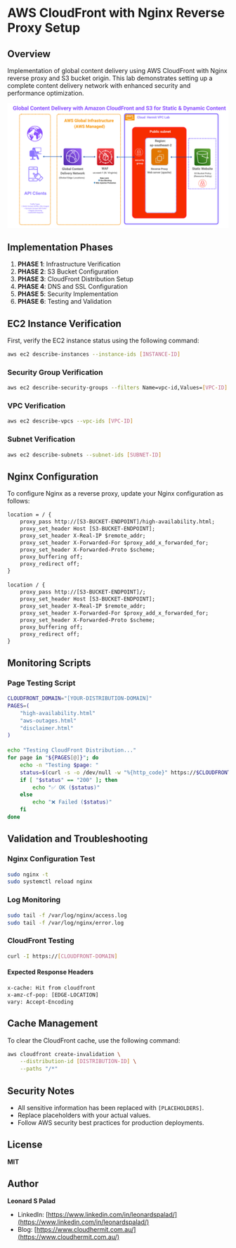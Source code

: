 # AWS CloudFront with Nginx Reverse Proxy Setup

## Overview

Implementation of global content delivery using AWS CloudFront with Nginx reverse proxy and S3 bucket origin. This lab demonstrates setting up a complete content delivery network with enhanced security and performance optimization.

![Architecture Diagram](docs/architect.png)

## Implementation Phases

1. **PHASE 1**: Infrastructure Verification
2. **PHASE 2**: S3 Bucket Configuration
3. **PHASE 3**: CloudFront Distribution Setup
4. **PHASE 4**: DNS and SSL Configuration
5. **PHASE 5**: Security Implementation
6. **PHASE 6**: Testing and Validation

## EC2 Instance Verification

First, verify the EC2 instance status using the following command:

```bash
aws ec2 describe-instances --instance-ids [INSTANCE-ID]
```

### Security Group Verification

```bash
aws ec2 describe-security-groups --filters Name=vpc-id,Values=[VPC-ID]
```

### VPC Verification

```bash
aws ec2 describe-vpcs --vpc-ids [VPC-ID]
```

### Subnet Verification

```bash
aws ec2 describe-subnets --subnet-ids [SUBNET-ID]
```

## Nginx Configuration

To configure Nginx as a reverse proxy, update your Nginx configuration as follows:

```nginx
location = / {
    proxy_pass http://[S3-BUCKET-ENDPOINT]/high-availability.html;
    proxy_set_header Host [S3-BUCKET-ENDPOINT];
    proxy_set_header X-Real-IP $remote_addr;
    proxy_set_header X-Forwarded-For $proxy_add_x_forwarded_for;
    proxy_set_header X-Forwarded-Proto $scheme;
    proxy_buffering off;
    proxy_redirect off;
}

location / {
    proxy_pass http://[S3-BUCKET-ENDPOINT]/;
    proxy_set_header Host [S3-BUCKET-ENDPOINT];
    proxy_set_header X-Real-IP $remote_addr;
    proxy_set_header X-Forwarded-For $proxy_add_x_forwarded_for;
    proxy_set_header X-Forwarded-Proto $scheme;
    proxy_buffering off;
    proxy_redirect off;
}
```

## Monitoring Scripts

### Page Testing Script

```bash
CLOUDFRONT_DOMAIN="[YOUR-DISTRIBUTION-DOMAIN]"
PAGES=(
    "high-availability.html"
    "aws-outages.html"
    "disclaimer.html"
)

echo "Testing CloudFront Distribution..."
for page in "${PAGES[@]}"; do
    echo -n "Testing $page: "
    status=$(curl -s -o /dev/null -w "%{http_code}" https://$CLOUDFRONT_DOMAIN/$page)
    if [ "$status" == "200" ]; then
        echo "✅ OK ($status)"
    else
        echo "❌ Failed ($status)"
    fi
done
```

## Validation and Troubleshooting

### Nginx Configuration Test

```bash
sudo nginx -t
sudo systemctl reload nginx
```

### Log Monitoring

```bash
sudo tail -f /var/log/nginx/access.log
sudo tail -f /var/log/nginx/error.log
```

### CloudFront Testing

```bash
curl -I https://[CLOUDFRONT-DOMAIN]
```

#### Expected Response Headers
```
x-cache: Hit from cloudfront
x-amz-cf-pop: [EDGE-LOCATION]
vary: Accept-Encoding
```

## Cache Management

To clear the CloudFront cache, use the following command:

```bash
aws cloudfront create-invalidation \
    --distribution-id [DISTRIBUTION-ID] \
    --paths "/*"
```

## Security Notes

- All sensitive information has been replaced with `[PLACEHOLDERS]`.
- Replace placeholders with your actual values.
- Follow AWS security best practices for production deployments.

## License

**MIT**

## Author

**Leonard S Palad**

- LinkedIn: [https://www.linkedin.com/in/leonardspalad/](https://www.linkedin.com/in/leonardspalad/)
- Blog: [https://www.cloudhermit.com.au/](https://www.cloudhermit.com.au/)
